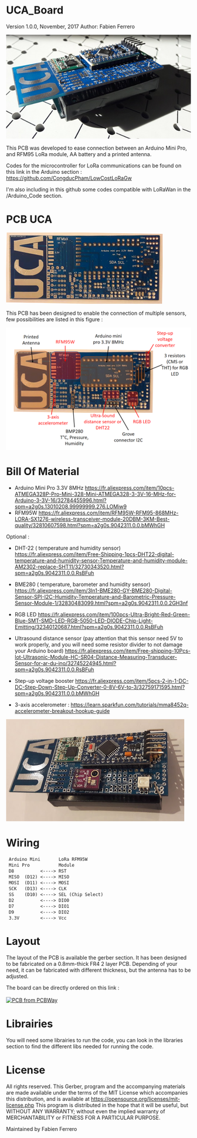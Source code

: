 # UCA_Board


Version 1.0.0, November, 2017
Author: Fabien Ferrero

<img src="https://github.com/FabienFerrero/UCA_Board/blob/master/documents/pictures/UCA.jpg">

This PCB was developed to ease connection between an Arduino Mini Pro, and RFM95 LoRa module, AA battery and a printed antenna.

Codes for the microcontroller for LoRa communications can be found on this link in the Arduino section : https://github.com/CongducPham/LowCostLoRaGw

I'm also including in this github some codes compatible with LoRaWan in the /Arduino_Code section.

# PCB UCA

<img src="https://github.com/FabienFerrero/UCA_Board/blob/master/documents/pictures/UCA_top.png">

This PCB has been designed to enable the connection of multiple sensors, few possibilities are listed in this figure :

<img src="https://github.com/FabienFerrero/UCA_Board/blob/master/documents/pictures/UCA_sensors.png">

# Bill Of Material


* Arduino Mini Pro 3.3V 8MHz 
https://fr.aliexpress.com/item/10pcs-ATMEGA328P-Pro-Mini-328-Mini-ATMEGA328-3-3V-16-MHz-for-Arduino-3-3V-16/32784455996.html?spm=a2g0s.13010208.99999999.276.LOMiw9
* RFM95W
https://fr.aliexpress.com/item/RFM95W-RFM95-868MHz-LORA-SX1276-wireless-transceiver-module-20DBM-3KM-Best-quality/32810607598.html?spm=a2g0s.9042311.0.0.bMWhGH

Optional :

* DHT-22 ( temperature and humidity sensor)
https://fr.aliexpress.com/item/Free-Shipping-1pcs-DHT22-digital-temperature-and-humidity-sensor-Temperature-and-humidity-module-AM2302-replace-SHT11/32730343520.html?spm=a2g0s.9042311.0.0.RsBFuh
* BME280 ( temperature, barometer and humidity sensor)
https://fr.aliexpress.com/item/3In1-BME280-GY-BME280-Digital-Sensor-SPI-I2C-Humidity-Temperature-and-Barometric-Pressure-Sensor-Module-1/32830483099.html?spm=a2g0s.9042311.0.0.2GH3nf
* RGB LED
https://fr.aliexpress.com/item/100pcs-Ultra-Bright-Red-Green-Blue-SMT-SMD-LED-RGB-5050-LED-DIODE-Chip-Light-Emitting/32340120687.html?spm=a2g0s.9042311.0.0.RsBFuh
* Ultrasound distance sensor (pay attention that this sensor need 5V to work properly, and you will need some resistor divider to not damage your Arduino board)
https://fr.aliexpress.com/item/Free-shipping-10Pcs-lot-Ultrasonic-Module-HC-SR04-Distance-Measuring-Transducer-Sensor-for-ar-du-ino/32745224945.html?spm=a2g0s.9042311.0.0.RsBFuh
* Step-up voltage booster
https://fr.aliexpress.com/item/5pcs-2-in-1-DC-DC-Step-Down-Step-Up-Converter-0-8V-6V-to-3/32759171595.html?spm=a2g0s.9042311.0.0.bMWhGH

* 3-axis accelerometer : https://learn.sparkfun.com/tutorials/mma8452q-accelerometer-breakout-hookup-guide


<img src="https://github.com/FabienFerrero/UCA_Board/blob/master/documents/pictures/UCA_mounted.png">

# Wiring

```
 Arduino Mini       LoRa RFM95W 
 Mini Pro           Module
 D8          <----> RST
 MISO  (D12) <----> MISO
 MOSI  (D11) <----> MOSI
 SCK   (D13) <----> CLK
 SS    (D10) <----> SEL (Chip Select)
 D2          <----> DIO0
 D7          <----> DIO1
 D9          <----> DIO2
 3.3V        <----> Vcc

 ```

# Layout

The layout of the PCB is available the gerber section.
It has been designed to be fabricated on a 0.8mm-thick FR4 2 layer PCB.
Depending of your need, it can be fabricated with different thickness, but the antenna has to be adjusted.

The board can be directly ordered on this link : <BR><BR>
<a href="https://www.pcbway.com/project/shareproject/UCA_Board.html"><img src="https://www.pcbway.com/project/img/images/frompcbway.png" alt="PCB from PCBWay"></img></a>

# Librairies

You will need some librairies to run the code, you can look in the libraries section to find the different libs needed for running the code.

# License

All rights reserved. This Gerber, program and the accompanying materials are made available under the terms of the MIT License which accompanies this distribution, and is available at https://opensource.org/licenses/mit-license.php
This program is distributed in the hope that it will be useful, but WITHOUT ANY WARRANTY; without even the implied warranty of MERCHANTABILITY or FITNESS FOR A PARTICULAR PURPOSE.

Maintained by Fabien Ferrero

